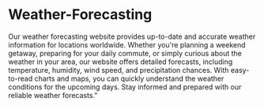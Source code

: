 # Weather-Forecasting
Our weather forecasting website provides up-to-date and accurate weather information for locations worldwide. Whether you're planning a weekend getaway, preparing for your daily commute, or simply curious about the weather in your area, our website offers detailed forecasts, including temperature, humidity, wind speed, and precipitation chances. With easy-to-read charts and maps, you can quickly understand the weather conditions for the upcoming days. Stay informed and prepared with our reliable weather forecasts."
